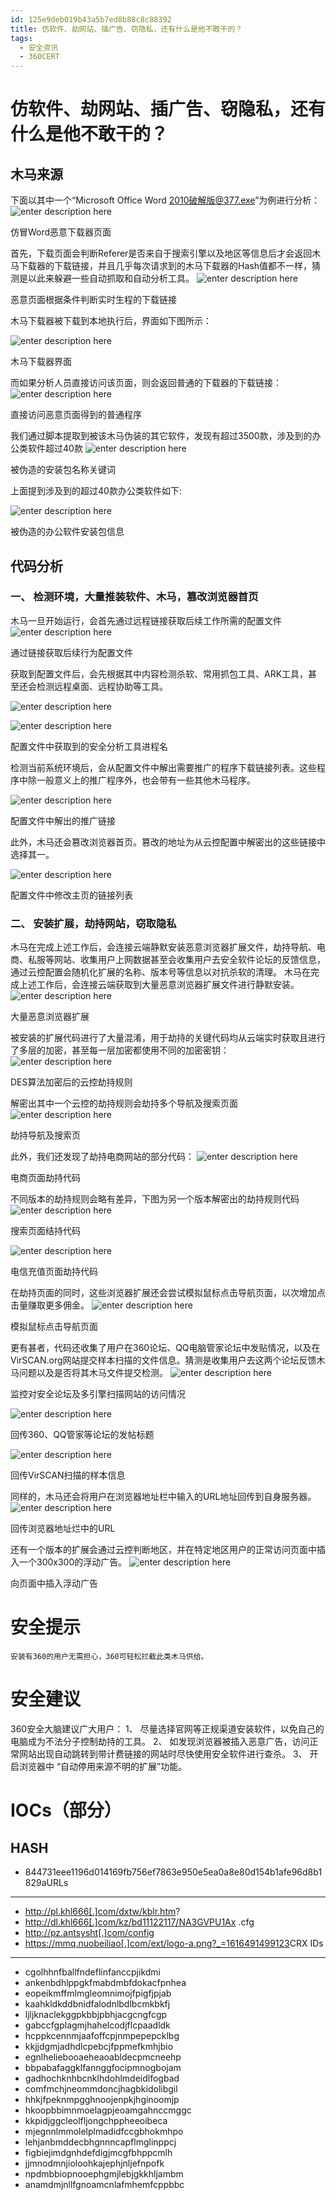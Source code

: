 ```yaml
---
id: 125e9deb019b43a5b7ed8b88c8c88392
title: 仿软件、劫网站、插广告、窃隐私，还有什么是他不敢干的？
tags: 
  - 安全资讯
  - 360CERT
---
```


# 仿软件、劫网站、插广告、窃隐私，还有什么是他不敢干的？

木马来源
----


下面以其中一个“Microsoft Office Word 2010破解版@377.exe”为例进行分析：
 ![enter description here](https://p403.ssl.qhimgs4.com/t0198e6f78fa627faa8.png)


仿冒Word恶意下载器页面


首先，下载页面会判断Referer是否来自于搜索引擎以及地区等信息后才会返回木马下载器的下载链接，并且几乎每次请求到的木马下载器的Hash值都不一样，猜测是以此来躲避一些自动抓取和自动分析工具。
 ![enter description here](https://p403.ssl.qhimgs4.com/t01e46d6ae185f0fdbf.png)


恶意页面根据条件判断实时生程的下载链接


木马下载器被下载到本地执行后，界面如下图所示：


 ![enter description here](https://p403.ssl.qhimgs4.com/t012db4f32e2da346a8.png)


木马下载器界面


而如果分析人员直接访问该页面，则会返回普通的下载器的下载链接：
 ![enter description here](https://p403.ssl.qhimgs4.com/t018025d10fb1d904e8.png)


直接访问恶意页面得到的普通程序


我们通过脚本提取到被该木马伪装的其它软件，发现有超过3500款，涉及到的办公类软件超过40款
 ![enter description here](https://p403.ssl.qhimgs4.com/t0155573377eecda2bb.png)


被伪造的安装包名称关键词


上面提到涉及到的超过40款办公类软件如下:


 ![enter description here](https://p403.ssl.qhimgs4.com/t0127c88048139959e6.png)


被伪造的办公软件安装包信息


代码分析
----


### 一、 检测环境，大量推装软件、木马，篡改浏览器首页


木马一旦开始运行，会首先通过远程链接获取后续工作所需的配置文件
 ![enter description here](https://p403.ssl.qhimgs4.com/t01cb37c3cf6f88dcf6.png)


通过链接获取后续行为配置文件


获取到配置文件后，会先根据其中内容检测杀软、常用抓包工具、ARK工具，甚至还会检测远程桌面、远程协助等工具。


 ![enter description here](https://p403.ssl.qhimgs4.com/t0122d1b111fb0a3466.png)


![enter description here](https://p403.ssl.qhimgs4.com/t01acc441223bd036ed.png)


配置文件中获取到的安全分析工具进程名


检测当前系统环境后，会从配置文件中解出需要推广的程序下载链接列表。这些程序中除一般意义上的推广程序外，也会带有一些其他木马程序。


 ![enter description here](https://p403.ssl.qhimgs4.com/t0174bea4c935ef7b92.png)


配置文件中解出的推广链接


此外，木马还会篡改浏览器首页。篡改的地址为从云控配置中解密出的这些链接中选择其一。


 ![enter description here](https://p403.ssl.qhimgs4.com/t01b5c4fc0b3ec6aecc.png)


配置文件中修改主页的链接列表


### 二、 安装扩展，劫持网站，窃取隐私


木马在完成上述工作后，会连接云端静默安装恶意浏览器扩展文件，劫持导航、电商、私服等网站、收集用户上网数据甚至会收集用户去安全软件论坛的反馈信息，通过云控配置会随机化扩展的名称、版本号等信息以对抗杀软的清理。
木马在完成上述工作后，会连接云端获取到大量恶意浏览器扩展文件进行静默安装。
 ![enter description here](https://p403.ssl.qhimgs4.com/t015e24436bc5bb92de.png)


大量恶意浏览器扩展


被安装的扩展代码进行了大量混淆，用于劫持的关键代码均从云端实时获取且进行了多层的加密，甚至每一层加密都使用不同的加密密钥：
 ![enter description here](https://p403.ssl.qhimgs4.com/t01a8688e5bbac95bdc.png)


DES算法加密后的云控劫持规则


解密出其中一个云控的劫持规则会劫持多个导航及搜索页面
 ![enter description here](https://p403.ssl.qhimgs4.com/t017dbc9123edfbf63e.png)


劫持导航及搜索页


此外，我们还发现了劫持电商网站的部分代码：
 ![enter description here](https://p403.ssl.qhimgs4.com/t01a78160e1d4c2f2af.png)


电商页面劫持代码


不同版本的劫持规则会略有差异，下图为另一个版本解密出的劫持规则代码 
 ![enter description here](https://p403.ssl.qhimgs4.com/t01cb28619dd8baff4c.png)


搜索页面结持代码


 ![enter description here](https://p403.ssl.qhimgs4.com/t010e9e44164ecb869c.png)


电信充值页面劫持代码


在劫持页面的同时，这些浏览器扩展还会尝试模拟鼠标点击导航页面，以次增加点击量赚取更多佣金。
 ![enter description here](https://p403.ssl.qhimgs4.com/t01ee1ab56e52786d6f.png)


模拟鼠标点击导航页面


更有甚者，代码还收集了用户在360论坛、QQ电脑管家论坛中发贴情况，以及在VirSCAN.org网站提交样本扫描的文件信息。猜测是收集用户去这两个论坛反馈木马问题以及是否将其木马文件提交检测。
 ![enter description here](https://p403.ssl.qhimgs4.com/t016ccec7eb3ebefb20.png)


监控对安全论坛及多引擎扫描网站的访问情况


 ![enter description here](https://p403.ssl.qhimgs4.com/t01206663ed2478d72f.png)


回传360、QQ管家等论坛的发帖标题


 ![enter description here](https://p403.ssl.qhimgs4.com/t016d88f1c034fbdf3c.png)


回传VirSCAN扫描的样本信息


同样的，木马还会将用户在浏览器地址栏中输入的URL地址回传到自身服务器。
 ![enter description here](https://p403.ssl.qhimgs4.com/t01289a6c2e44ba7188.png)


回传浏览器地址烂中的URL


还有一个版本的扩展会通过云控判断地区，并在特定地区用户的正常访问页面中插入一个300x300的浮动广告。 
 ![enter description here](https://p403.ssl.qhimgs4.com/t0173a6117f0a8f5910.png)


向页面中插入浮动广告


安全提示
====



```
安装有360的用户无需担心，360可轻松拦截此类木马供给。

```
安全建议
====


360安全大脑建议广大用户：
1、 尽量选择官网等正规渠道安装软件，以免自己的电脑成为不法分子控制劫持的工具。
2、 如发现浏览器被插入恶意广告，访问正常网站出现自动跳转到带计费链接的网站时尽快使用安全软件进行查杀。
3、 开启浏览器中 “自动停用来源不明的扩展”功能。


IOCs（部分）
========


HASH
----


* 844731eee1196d014169fb756ef7863e950e5ea0a8e80d154b1afe96d8b1829aURLs
----
* <http://pl.khl666[.]com/dxtw/kblr.htm>?
* <http://dl.khl666[.]com/kz/bd11122117/NA3GVPU1Ax> .cfg
* <http://pz.antsysht[.]com/config>
* <https://mmq.nuobeiliao[.]com/ext/logo-a.png?_=1616491499123>CRX IDs
-------
* cgolhhnfballfndeflinfanccpjikdmi
* ankenbdhlppgkfmabdmbfdokacfpnhea
* eopeikmffmlmgleomnimojfpigfjpjab
* kaahkldkddbnidfalodnlbdlbcmkbkfj
* ljljknaclekggpkbbjpbhjacgcngfcgp
* gabccfgplagmjhahelcodjflcpaadldk
* hcppkcennmjaafoffcpjnmpepepcklbg
* kkjjdgmjadhdlcpebcjfppmefkmhjbio
* egnlheliebooaeheaoabldecpmcneehp
* bbpabafaggklfannggfocipmnogbojam
* gadhochknhbcnklhdohlmdeidlfogbad
* comfmchjneommdoncjhagbkidolibgil
* hhkjfpeknmpgghnoojenpkjhginoomjp
* hkoopbbimnmoelagpjeoamgahnccmggc
* kkpidjggcleolfljongchppheeoibeca
* mjegnnlmmolelplmadidfccgbhokmhpo
* lehjanbmddecbhgnnncapflmglinppcj
* figbiejimdgnhdefdigjmcgfbhppcmlh
* jjmnodmnjioloohkajephjnljefnpofk
* npdmbbiopnooephgmjlebjgkkhljambm
* anamdmjnllfgnoamcnlafmhemfcppbbc


